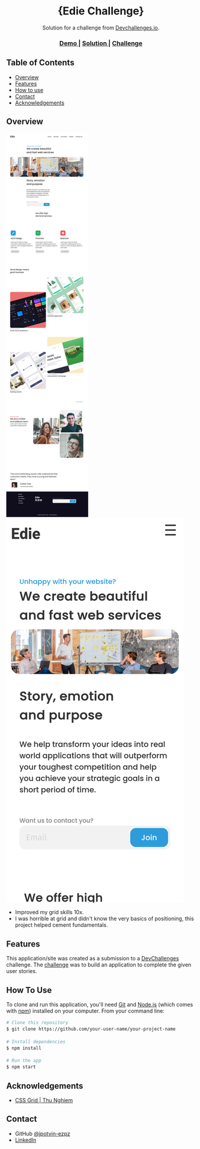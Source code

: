 <!-- Please update value in the {}  -->

<h1 align="center">{Edie Challenge}</h1>

<div align="center">
   Solution for a challenge from  <a href="http://devchallenges.io" target="_blank">Devchallenges.io</a>.
</div>

<div align="center">
  <h3>
    <a href="https://descriptive-noise.surge.sh/">
      Demo
    </a>
    <span> | </span>
    <a href="https://github.com/jpotvin-ezpz/edie-homepage-challenge">
      Solution
    </a>
    <span> | </span>
    <a href="https://devchallenges.io/challenges/xobQBuf8zWWmiYMIAZe0">
      Challenge
    </a>
  </h3>
</div>

<!-- TABLE OF CONTENTS -->

## Table of Contents

- [Overview](#overview)
- [Features](#features)
- [How to use](#how-to-use)
- [Contact](#contact)
- [Acknowledgements](#acknowledgements)

<!-- OVERVIEW -->

## Overview

![screenshot](https://github.com/jpotvin-ezpz/edie-homepage-challenge/blob/main/Screenshot_2021-02-19%20Edie%20Home%20Page.jpg)
![screenshot](https://github.com/jpotvin-ezpz/edie-homepage-challenge/blob/main/Screen%20Shot%202021-02-19%20at%2015.22.34.png)

+ Improved my grid skills 10x. 
+ I was horrible at grid and didn't know the very basics of positioning, this project helped cement fundamentals.


## Features

<!-- List the features of your application or follow the template. Don't share the figma file here :) -->

This application/site was created as a submission to a [DevChallenges](https://devchallenges.io/challenges) challenge. The [challenge](https://devchallenges.io/challenges/xobQBuf8zWWmiYMIAZe0) was to build an application to complete the given user stories.

## How To Use

<!-- Example: -->

To clone and run this application, you'll need [Git](https://git-scm.com) and [Node.js](https://nodejs.org/en/download/) (which comes with [npm](http://npmjs.com)) installed on your computer. From your command line:

```bash
# Clone this repository
$ git clone https://github.com/your-user-name/your-project-name

# Install dependencies
$ npm install

# Run the app
$ npm start
```

## Acknowledgements

<!-- This section should list any articles or add-ons/plugins that helps you to complete the project. This is optional but it will help you in the future. For example -->

- [CSS Grid | Thu Nghiem](https://devchallenges.io/learn/tutorial/css-grid)

## Contact

- GitHub [@jpotvin-ezpz](https://{github.com/jpotvin-ezpz})
- [LinkedIn](https://www.linkedin.com/in/jpotvin12/)
